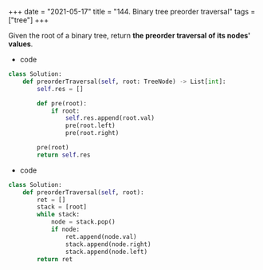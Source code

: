 +++
date = "2021-05-17"
title = "144. Binary tree preorder traversal"
tags = ["tree"]
+++


Given the root of a binary tree, return __the preorder traversal of its nodes' values__.

- code
```py
class Solution:
    def preorderTraversal(self, root: TreeNode) -> List[int]:
        self.res = []

        def pre(root):
            if root:
                self.res.append(root.val)
                pre(root.left)
                pre(root.right)

        pre(root)
        return self.res

```
- code
```py
class Solution:
    def preorderTraversal(self, root):
        ret = []
        stack = [root]
        while stack:
            node = stack.pop()
            if node:
                ret.append(node.val)
                stack.append(node.right)
                stack.append(node.left)
        return ret

```
